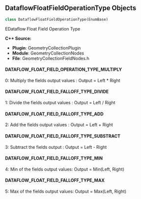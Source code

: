 ## DataflowFloatFieldOperationType Objects

```python
class DataflowFloatFieldOperationType(EnumBase)
```

EDataflow Float Field Operation Type

**C++ Source:**

- **Plugin**: GeometryCollectionPlugin
- **Module**: GeometryCollectionNodes
- **File**: GeometryCollectionFieldNodes.h

<a id="unreal.DataflowFloatFieldOperationType.DATAFLOW_FLOAT_FIELD_OPERATION_TYPE_MULTIPLY"></a>

#### DATAFLOW_FLOAT_FIELD_OPERATION_TYPE_MULTIPLY

0: Multiply the fields output values : Output = Left * Right

<a id="unreal.DataflowFloatFieldOperationType.DATAFLOW_FLOAT_FIELD_FALLOFF_TYPE_DIVIDE"></a>

#### DATAFLOW_FLOAT_FIELD_FALLOFF_TYPE_DIVIDE

1: Divide the fields output values : Output = Left / Right

<a id="unreal.DataflowFloatFieldOperationType.DATAFLOW_FLOAT_FIELD_FALLOFF_TYPE_ADD"></a>

#### DATAFLOW_FLOAT_FIELD_FALLOFF_TYPE_ADD

2: Add the fields output values : Output = Left + Right

<a id="unreal.DataflowFloatFieldOperationType.DATAFLOW_FLOAT_FIELD_FALLOFF_TYPE_SUBSTRACT"></a>

#### DATAFLOW_FLOAT_FIELD_FALLOFF_TYPE_SUBSTRACT

3: Subtract the fields output : Output = Left - Right

<a id="unreal.DataflowFloatFieldOperationType.DATAFLOW_FLOAT_FIELD_FALLOFF_TYPE_MIN"></a>

#### DATAFLOW_FLOAT_FIELD_FALLOFF_TYPE_MIN

4: Min of the fields output values: Output = Min(Left, Right)

<a id="unreal.DataflowFloatFieldOperationType.DATAFLOW_FLOAT_FIELD_FALLOFF_TYPE_MAX"></a>

#### DATAFLOW_FLOAT_FIELD_FALLOFF_TYPE_MAX

5: Max of the fields output values: Output = Max(Left, Right)

<a id="unreal.DataflowVectorFieldOperationType"></a>